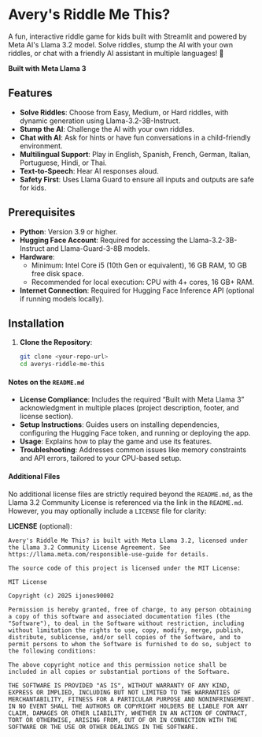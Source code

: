 # Avery's Riddle Me This?

A fun, interactive riddle game for kids built with Streamlit and powered by Meta AI's Llama 3.2 model. Solve riddles, stump the AI with your own riddles, or chat with a friendly AI assistant in multiple languages! 🎉

**Built with Meta Llama 3**

## Features
- **Solve Riddles**: Choose from Easy, Medium, or Hard riddles, with dynamic generation using Llama-3.2-3B-Instruct.
- **Stump the AI**: Challenge the AI with your own riddles.
- **Chat with AI**: Ask for hints or have fun conversations in a child-friendly environment.
- **Multilingual Support**: Play in English, Spanish, French, German, Italian, Portuguese, Hindi, or Thai.
- **Text-to-Speech**: Hear AI responses aloud.
- **Safety First**: Uses Llama Guard to ensure all inputs and outputs are safe for kids.

## Prerequisites
- **Python**: Version 3.9 or higher.
- **Hugging Face Account**: Required for accessing the Llama-3.2-3B-Instruct and Llama-Guard-3-8B models.
- **Hardware**: 
  - Minimum: Intel Core i5 (10th Gen or equivalent), 16 GB RAM, 10 GB free disk space.
  - Recommended for local execution: CPU with 4+ cores, 16 GB+ RAM.
- **Internet Connection**: Required for Hugging Face Inference API (optional if running models locally).

## Installation
1. **Clone the Repository**:
   ```bash
   git clone <your-repo-url>
   cd averys-riddle-me-this
#### Notes on the `README.md`
- **License Compliance**: Includes the required “Built with Meta Llama 3” acknowledgment in multiple places (project description, footer, and license section).
- **Setup Instructions**: Guides users on installing dependencies, configuring the Hugging Face token, and running or deploying the app.
- **Usage**: Explains how to play the game and use its features.
- **Troubleshooting**: Addresses common issues like memory constraints and API errors, tailored to your CPU-based setup.

#### Additional Files
No additional license files are strictly required beyond the `README.md`, as the Llama 3.2 Community License is referenced via the link in the `README.md`. However, you may optionally include a `LICENSE` file for clarity:

**LICENSE** (optional):
```text
Avery's Riddle Me This? is built with Meta Llama 3.2, licensed under the Llama 3.2 Community License Agreement. See https://llama.meta.com/responsible-use-guide for details.

The source code of this project is licensed under the MIT License:

MIT License

Copyright (c) 2025 ijones90002

Permission is hereby granted, free of charge, to any person obtaining a copy of this software and associated documentation files (the "Software"), to deal in the Software without restriction, including without limitation the rights to use, copy, modify, merge, publish, distribute, sublicense, and/or sell copies of the Software, and to permit persons to whom the Software is furnished to do so, subject to the following conditions:

The above copyright notice and this permission notice shall be included in all copies or substantial portions of the Software.

THE SOFTWARE IS PROVIDED "AS IS", WITHOUT WARRANTY OF ANY KIND, EXPRESS OR IMPLIED, INCLUDING BUT NOT LIMITED TO THE WARRANTIES OF MERCHANTABILITY, FITNESS FOR A PARTICULAR PURPOSE AND NONINFRINGEMENT. IN NO EVENT SHALL THE AUTHORS OR COPYRIGHT HOLDERS BE LIABLE FOR ANY CLAIM, DAMAGES OR OTHER LIABILITY, WHETHER IN AN ACTION OF CONTRACT, TORT OR OTHERWISE, ARISING FROM, OUT OF OR IN CONNECTION WITH THE SOFTWARE OR THE USE OR OTHER DEALINGS IN THE SOFTWARE.
